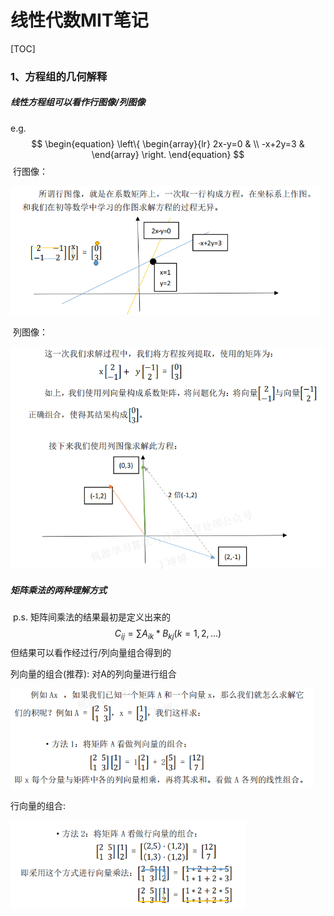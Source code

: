 # 线性代数MIT笔记

[TOC]

### 1、方程组的几何解释

##### 线性方程组可以看作行图像/列图像

e.g.
$$
\begin{equation}
\left\{
	\begin{array}{lr}
		2x-y=0 & \\
		-x+2y=3 &
	\end{array}
\right.
\end{equation}
$$
​	行图像：

<img src="./assets/image-20230710082643321.png" alt="image-20230710082643321" style="zoom:67%;" />

​    列图像：

<img src="./assets/image-20230710082944764.png" alt="image-20230710082944764" style="zoom:67%;" />

##### 矩阵乘法的两种理解方式

​    p.s. 矩阵间乘法的结果最初是定义出来的
$$
C_{ij}=\sum{A_{ik}*B_{kj}} (k=1,2,...)
$$
  但结果可以看作经过行/列向量组合得到的



列向量的组合(推荐): 对A的列向量进行组合

<img src="./assets/image-20230710085706050.png" alt="image-20230710085706050" style="zoom: 67%;" />

行向量的组合:

<img src="./assets/image-20230710085732832.png" alt="image-20230710085732832" style="zoom:67%;" />